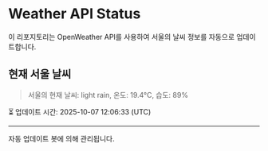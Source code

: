 
# Weather API Status

이 리포지토리는 OpenWeather API를 사용하여 서울의 날씨 정보를 자동으로 업데이트합니다.

## 현재 서울 날씨
> 서울의 현재 날씨: light rain, 온도: 19.4°C, 습도: 89%

⏳ 업데이트 시간: 2025-10-07 12:06:33 (UTC)

---
자동 업데이트 봇에 의해 관리됩니다.
